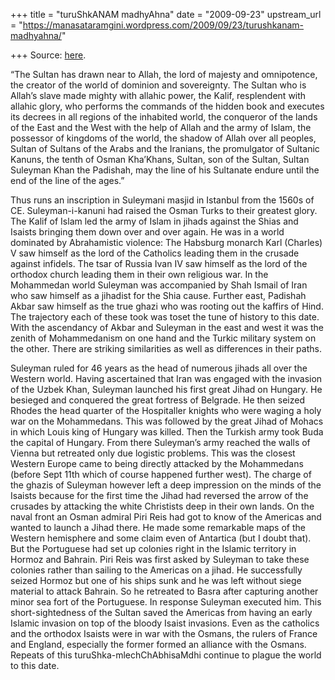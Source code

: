 +++
title = "turuShkANAM madhyAhna"
date = "2009-09-23"
upstream_url = "https://manasataramgini.wordpress.com/2009/09/23/turushkanam-madhyahna/"

+++
Source: [here](https://manasataramgini.wordpress.com/2009/09/23/turushkanam-madhyahna/).

“The Sultan has drawn near to Allah, the lord of majesty and omnipotence, the creator of the world of dominion and sovereignty. The Sultan who is Allah’s slave made mighty with allahic power, the Kalif, resplendent with allahic glory, who performs the commands of the hidden book and executes its decrees in all regions of the inhabited world, the conqueror of the lands of the East and the West with the help of Allah and the army of Islam, the possessor of kingdoms of the world, the shadow of Allah over all peoples, Sultan of Sultans of the Arabs and the Iranians, the promulgator of Sultanic Kanuns, the tenth of Osman Kha’Khans, Sultan, son of the Sultan, Sultan Suleyman Khan the Padishah, may the line of his Sultanate endure until the end of the line of the ages.”

Thus runs an inscription in Suleymani masjid in Istanbul from the 1560s of CE. Suleyman-i-kanuni had raised the Osman Turks to their greatest glory. The Kalif of Islam led the army of Islam in jihads against the Shias and Isaists bringing them down over and over again. He was in a world dominated by Abrahamistic violence: The Habsburg monarch Karl
(Charles) V saw himself as the lord of the Catholics leading them in the
crusade against infidels. The tsar of Russia Ivan IV saw himself as the lord of the orthodox church leading them in their own religious war. In the Mohammedan world Suleyman was accompanied by Shah Ismail of Iran who saw himself as a jihadist for the Shia cause. Further east, Padishah Akbar saw himself as the true ghazi who was rooting out the kaffirs of Hind. The trajectory each of these took was toset the tune of history to this date. With the ascendancy of Akbar and Suleyman in the east and west it was the zenith of Mohammedanism on one hand and the Turkic military system on the other. There are striking similarities as well as differences in their paths.

Suleyman ruled for 46 years as the head of numerous jihads all over the Western world. Having ascertained that Iran was engaged with the invasion of the Uzbek Khan, Suleyman launched his first great Jihad on Hungary. He besieged and conquered the great fortress of Belgrade. He then seized Rhodes the head quarter of the Hospitaller knights who were waging a holy war on the Mohammedans. This was followed by the great Jihad of Mohacs in which Louis king of Hungary was killed. Then the Turkish army took Buda the capital of Hungary. From there Suleyman’s army reached the walls of Vienna but retreated only due logistic problems. This was the closest Western Europe came to being directly attacked by the Mohammedans (before Sept 11th which of course happened further west). The charge of the ghazis of Suleyman however left a deep impression on the minds of the Isaists because for the first time the Jihad had reversed the arrow of the crusades by attacking the white Christists deep in their own lands. On the naval front an Osman admiral Piri Reis had got to know of the Americas and wanted to launch a Jihad there. He made some remarkable maps of the Western hemisphere and some claim even of Antartica (but I doubt that). But the Portuguese had set up colonies right in the Islamic territory in Hormoz and Bahrain. Piri Reis was first asked by Suleyman to take these colonies rather than sailing to the Americas on a jihad. He successfully seized Hormoz but one of his ships sunk and he was left without siege material to attack Bahrain. So he retreated to Basra after capturing another minor sea fort of the Portuguese. In response Suleyman executed him. This short-sightedness of the Sultan saved the Americas from having an early Islamic invasion on top of the bloody Isaist invasions. Even as the catholics and the orthodox Isaists were in war with the Osmans, the rulers of France and England, especially the former formed an alliance with the Osmans. Repeats of this turuShka-mlechChAbhisaMdhi continue to plague the world to this date.

